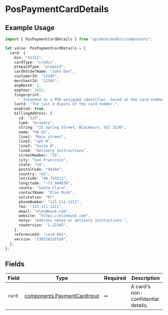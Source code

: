 # PosPaymentCardDetails

## Example Usage

```typescript
import { PosPaymentCardDetails } from "apideck/models/components";

let value: PosPaymentCardDetails = {
  card: {
    bin: "41111",
    cardType: "credit",
    prepaidType: "prepaid",
    cardholderName: "John Doe",
    customerId: "12345",
    merchantId: "12345",
    expMonth: 1,
    expYear: 2022,
    fingerprint:
      " Intended as a POS-assigned identifier, based on the card number, to identify the card across multiple locations within a single application.",
    last4: "The last 4 digits of the card number.",
    enabled: true,
    billingAddress: {
      id: "123",
      type: "primary",
      string: "25 Spring Street, Blackburn, VIC 3130",
      name: "HQ US",
      line1: "Main street",
      line2: "apt #",
      line3: "Suite #",
      line4: "delivery instructions",
      streetNumber: "25",
      city: "San Francisco",
      state: "CA",
      postalCode: "94104",
      country: "US",
      latitude: "40.759211",
      longitude: "-73.984638",
      county: "Santa Clara",
      contactName: "Elon Musk",
      salutation: "Mr",
      phoneNumber: "111-111-1111",
      fax: "122-111-1111",
      email: "elon@musk.com",
      website: "https://elonmusk.com",
      notes: "Address notes or delivery instructions.",
      rowVersion: "1-12345",
    },
    referenceId: "card-001",
    version: "230320320320",
  },
};
```

## Fields

| Field                                                                      | Type                                                                       | Required                                                                   | Description                                                                |
| -------------------------------------------------------------------------- | -------------------------------------------------------------------------- | -------------------------------------------------------------------------- | -------------------------------------------------------------------------- |
| `card`                                                                     | [components.PaymentCardInput](../../models/components/paymentcardinput.md) | :heavy_minus_sign:                                                         | A card's non-confidential details.                                         |